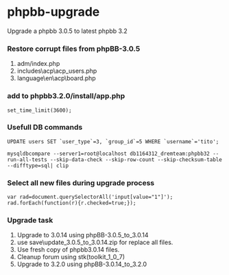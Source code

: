 # phpbb-upgrade
Upgrade a phpbb 3.0.5 to latest phpbb 3.2

### Restore corrupt files from phpBB-3.0.5
1. adm/index.php
2. includes\acp\acp_users.php
3. language\en\acp\board.php

### add to phpbb3.2.0/install/app.php
```
set_time_limit(3600);
```
### Usefull DB commands
```
UPDATE users SET `user_type`=3, `group_id`=5 WHERE `username`='tito';

mysqldbcompare --server1=root@localhost db1164312_dremteam:phpbb32 --run-all-tests --skip-data-check --skip-row-count --skip-checksum-table --difftype=sql| clip
```

### Select all new files during upgrade process
```
var rad=document.querySelectorAll('input[value="1"]');
rad.forEach(function(r){r.checked=true;});
```

### Upgrade task
1. Upgrade to 3.0.14 using phpBB-3.0.5_to_3.0.14
2. use save\update_3.0.5_to_3.0.14.zip for replace all files.
3. Use fresh copy of phpbb3.0.14 files.
4. Cleanup forum using stk(toolkit_1_0_7)
4. Upgrade to 3.2.0 using phpBB-3.0.14_to_3.2.0
